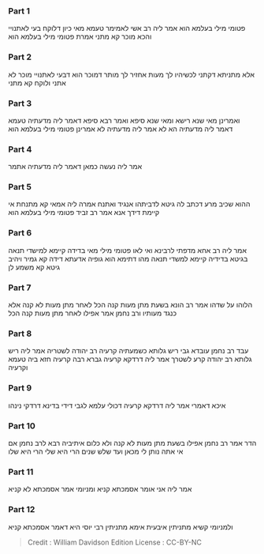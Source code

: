 
### Part 1
פטומי מילי בעלמא הוא אמר ליה רב אשי לאמימר טעמא מאי כיון דלוקח בעי לאתנויי והכא מוכר קא מתני אמרת פטומי מילי בעלמא הוא 

### Part 2
אלא מתניתא דקתני לכשיהיו לך מעות אחזיר לך מותר דמוכר הוא דבעי לאתנויי מוכר לא אתני ולוקח קא מתני 

### Part 3
ואמרינן מאי שנא רישא ומאי שנא סיפא ואמר רבא סיפא דאמר ליה מדעתיה טעמא דאמר ליה מדעתיה הא לא אמר ליה מדעתיה לא אמרינן פטומי מילי בעלמא הוא

### Part 4
אמר ליה נעשה כמאן דאמר ליה מדעתיה אתמר

### Part 5
ההוא שכיב מרע דכתב לה גיטא לדביתהו אנגיד ואתנח אמרה ליה אמאי קא מתנחת אי קיימת דידך אנא אמר רב זביד פטומי מילי בעלמא הוא 

### Part 6
אמר ליה רב אחא מדפתי לרבינא ואי לאו פטומי מילי מאי בדידה קיימא למישדי תנאה בגיטא בדידיה קיימא למשדי תנאה מהו דתימא הוא גופיה אדעתא דידה קא גמיר ויהיב גיטא קא משמע לן

### Part 7
הלוהו על שדהו אמר רב הונא בשעת מתן מעות קנה הכל לאחר מתן מעות לא קנה אלא כנגד מעותיו ורב נחמן אמר אפילו לאחר מתן מעות קנה הכל 

### Part 8
עבד רב נחמן עובדא גבי ריש גלותא כשמעתיה קרעיה רב יהודה לשטריה אמר ליה ריש גלותא רב יהודה קרע לשטרך אמר ליה דרדקא קרעיה גברא רבה קרעיה חזא ביה טעמא וקרעיה 

### Part 9
איכא דאמרי אמר ליה דרדקא קרעיה דכולי עלמא לגבי דידי בדינא דרדקי נינהו

### Part 10
הדר אמר רב נחמן אפילו בשעת מתן מעות לא קנה ולא כלום איתיביה רבא לרב נחמן אם אי אתה נותן לי מכאן ועד שלש שנים הרי היא שלי הרי היא שלו

### Part 11
אמר ליה אני אומר אסמכתא קניא ומניומי אמר אסמכתא לא קניא 

### Part 12
ולמניומי קשיא מתניתין איבעית אימא מתניתין רבי יוסי היא דאמר אסמכתא קניא

>Credit : William Davidson Edition
>License : CC-BY-NC